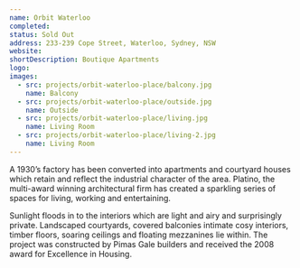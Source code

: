 ```yaml
---
name: Orbit Waterloo
completed: 
status: Sold Out
address: 233-239 Cope Street, Waterloo, Sydney, NSW
website: 
shortDescription: Boutique Apartments
logo: 
images:
  - src: projects/orbit-waterloo-place/balcony.jpg
    name: Balcony
  - src: projects/orbit-waterloo-place/outside.jpg
    name: Outside 
  - src: projects/orbit-waterloo-place/living.jpg
    name: Living Room
  - src: projects/orbit-waterloo-place/living-2.jpg
    name: Living Room
---
```


A 1930’s factory has been converted into apartments and courtyard houses which retain and reflect the industrial character of the area. Platino, the multi-award winning architectural firm has created a sparkling series of spaces for living, working and entertaining.

Sunlight floods in to the interiors which are light and airy and surprisingly private. Landscaped courtyards, covered balconies intimate cosy interiors, timber floors, soaring ceilings and floating mezzanines lie within. The project was constructed by Pimas Gale builders and received the 2008 award for Excellence in Housing.

